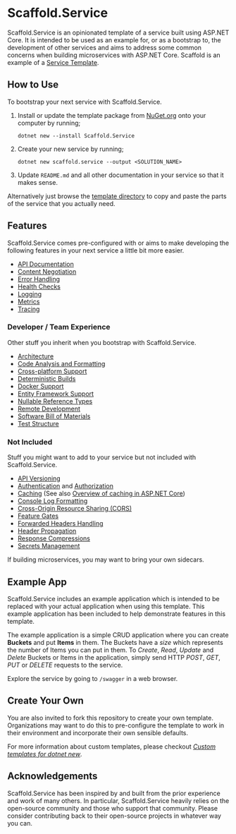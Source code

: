 # Scaffold.Service

Scaffold.Service is an opinionated template of a service built using ASP.NET Core. It is intended to be used as an example for, or as a bootstrap to, the development of other services and aims to address some common concerns when building microservices with ASP.NET Core. Scaffold is an example of a [Service Template](https://www.thoughtworks.com/radar/techniques/tailored-service-templates).

## How to Use

To bootstrap your next service with Scaffold.Service.

1. Install or update the template package from [NuGet.org](https://www.nuget.org/packages/Scaffold.Service) onto your computer by running;

   ```
   dotnet new --install Scaffold.Service
   ```

2. Create your new service by running;

   ```
   dotnet new scaffold.service --output <SOLUTION_NAME>
   ```

3. Update `README.md` and all other documentation in your service so that it makes sense.

Alternatively just browse the [template directory](Scaffold) to copy and paste the parts of the service that you actually need.

## Features

Scaffold.Service comes pre-configured with or aims to make developing the following features in your next service a little bit more easier.

- [API Documentation](./Scaffold/Docs/ApiDocumentation.md)
- [Content Negotiation](./Scaffold/Docs/ContentNegotiation.md)
- [Error Handling](./Scaffold/Docs/ErrorHandling.md)
- [Health Checks](./Scaffold/Docs/HealthChecks.md)
- [Logging](./Scaffold/Docs/Logging.md)
- [Metrics](./Scaffold/Docs/Metrics.md)
- [Tracing](./Scaffold/Docs/Tracing.md)

### Developer / Team Experience

Other stuff you inherit when you bootstrap with Scaffold.Service.

- [Architecture](./Scaffold/Docs/Architecture.md)
- [Code Analysis and Formatting](./Scaffold/Docs/CodeAnalysisAndFormatting.md)
- [Cross-platform Support](./Scaffold/Docs/CrossPlatformSupport.md)
- [Deterministic Builds](./Scaffold/Docs/DeterministicBuilds.md)
- [Docker Support](./Scaffold/Docs/Docker.md)
- [Entity Framework Support](./Scaffold/Docs/EntityFramework.md)
- [Nullable Reference Types](./Scaffold/Docs/NullableReferenceTypes.md)
- [Remote Development](./Scaffold/Docs/RemoteDevelopment.md)
- [Software Bill of Materials](./Scaffold/Docs/SoftwareBillOfMaterials.md)
- [Test Structure](./Scaffold/Docs/TestStructure.md)

### Not Included

Stuff you might want to add to your service but not included with Scaffold.Service.

- [API Versioning](https://github.com/Microsoft/aspnet-api-versioning)
- [Authentication](https://learn.microsoft.com/aspnet/core/security/authentication) and [Authorization](https://learn.microsoft.com/aspnet/core/security/authorization)
- [Caching](https://learn.microsoft.com/dotnet/core/extensions/caching) (See also [Overview of caching in ASP.NET Core](https://learn.microsoft.com/aspnet/core/performance/caching/overview))
- [Console Log Formatting](https://learn.microsoft.com/dotnet/core/extensions/console-log-formatter)
- [Cross-Origin Resource Sharing (CORS)](https://learn.microsoft.com/aspnet/core/security/cors)
- [Feature Gates](https://github.com/hannahchan/FeatureGates.Net)
- [Forwarded Headers Handling](https://learn.microsoft.com/aspnet/core/host-and-deploy/proxy-load-balancer)
- [Header Propagation](https://learn.microsoft.com/aspnet/core/fundamentals/http-requests#header-propagation-middleware)
- [Response Compressions](https://learn.microsoft.com/aspnet/core/performance/response-compression)
- [Secrets Management](https://learn.microsoft.com/aspnet/core/security/app-secrets)

If building microservices, you may want to bring your own sidecars.

## Example App

Scaffold.Service includes an example application which is intended to be replaced with your actual application when using this template. This example application has been included to help demonstrate features in this template.

The example application is a simple CRUD application where you can create **Buckets** and put **Items** in them. The Buckets have a _size_ which represents the number of Items you can put in them. To _Create_, _Read_, _Update_ and _Delete_ Buckets or Items in the application, simply send HTTP _POST_, _GET_, _PUT_ or _DELETE_ requests to the service.

Explore the service by going to `/swagger` in a web browser.

## Create Your Own

You are also invited to fork this repository to create your own template. Organizations may want to do this to pre-configure the template to work in their environment and incorporate their own sensible defaults.

For more information about custom templates, please checkout [_Custom templates for dotnet new_](https://learn.microsoft.com/dotnet/core/tools/custom-templates).

## Acknowledgements

Scaffold.Service has been inspired by and built from the prior experience and work of many others. In particular, Scaffold.Service heavily relies on the open-source community and those who support that community. Please consider contributing back to their open-source projects in whatever way you can.
